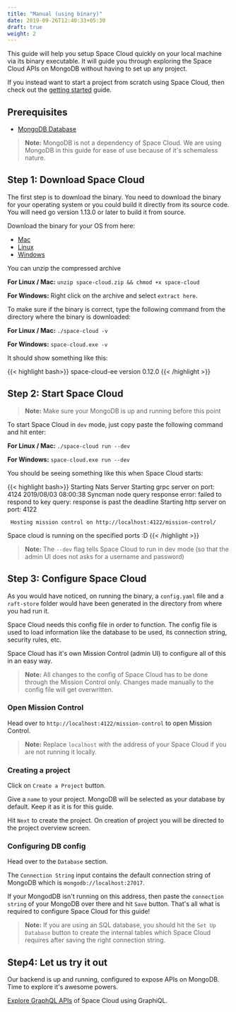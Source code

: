 ```yaml
---
title: "Manual (using binary)"
date: 2019-09-26T12:40:33+05:30
draft: true
weight: 2
---
```


This guide will help you setup Space Cloud quickly on your local machine via its binary executable. It will guide you through exploring the Space Cloud APIs on MongoDB without having to set up any project.

If you instead want to start a project from scratch using Space Cloud, then check out the [getting started](/docs/getting-started) guide.

## Prerequisites

- [MongoDB Database](https://docs.mongodb.com/manual/installation/)

> **Note:** MongoDB is not a dependency of Space Cloud. We are using MongoDB in this guide for ease of use because of it's schemaless nature.

## Step 1: Download Space Cloud

The first step is to download the binary. You need to download the binary for your operating system or you could build it directly from its source code. You will need go version 1.13.0 or later to build it from source.

Download the binary for your OS from here:

- [Mac](https://spaceuptech.com/downloads/darwin/space-cloud.zip)
- [Linux](https://spaceuptech.com/downloads/linux/space-cloud.zip)
- [Windows](https://spaceuptech.com/downloads/windows/space-cloud.zip)

You can unzip the compressed archive

**For Linux / Mac:** `unzip space-cloud.zip && chmod +x space-cloud`

**For Windows:** Right click on the archive and select `extract here`.

To make sure if the binary is correct, type the following command from the directory where the binary is downloaded:

**For Linux / Mac:** `./space-cloud -v`

**For Windows:** `space-cloud.exe -v`

It should show something like this:

{{< highlight bash>}}
space-cloud-ee version 0.12.0
{{< /highlight >}}

## Step 2: Start Space Cloud

> **Note:** Make sure your MongoDB is up and running before this point

To start Space Cloud in `dev` mode, just copy paste the following command and hit enter:

**For Linux / Mac:** `./space-cloud run --dev`

**For Windows:** `space-cloud.exe run --dev`

You should be seeing something like this when Space Cloud starts:

{{< highlight bash>}}
Starting Nats Server
Starting grpc server on port: 4124
2019/08/03 08:00:38 Syncman node query response error: failed to respond to key query: response is past the deadline
Starting http server on port: 4122

	 Hosting mission control on http://localhost:4122/mission-control/

Space cloud is running on the specified ports :D
{{< /highlight >}}

> **Note:** The `--dev` flag tells Space Cloud to run in dev mode (so that the admin UI does not asks for a username and password)

## Step 3: Configure Space Cloud

As you would have noticed, on running the binary, a `config.yaml` file and a `raft-store` folder would have been generated in the directory from where you had run it.

Space Cloud needs this config file in order to function. The config file is used to load information like the database to be used, its connection string, security rules, etc. 

Space Cloud has it's own Mission Control (admin UI) to configure all of this in an easy way. 

> **Note:** All changes to the config of Space Cloud has to be done through the Mission Control only. Changes made manually to the config file will get overwritten. 


### Open Mission Control

Head over to `http://localhost:4122/mission-control` to open Mission Control.

> **Note:** Replace `localhost` with the address of your Space Cloud if you are not running it locally. 

### Creating a project

Click on `Create a Project` button. 

Give a `name` to your project. MongoDB will be selected as your database by default. Keep it as it is for this guide.

Hit `Next` to create the project. On creation of project you will be directed to the project overview screen. 

### Configuring DB config

Head over to the `Database` section.

The `Connection String` input contains the default connection string of MongoDB which is `mongodb://localhost:27017`.

If your MongodDB isn't running on this address, then paste the `connection string` of your MongoDB over there and hit `Save` button. That's all what is required to configure Space Cloud for this guide!

> **Note:** If you are using an SQL database, you should hit the `Set Up Database` button to create the internal tables which Space Cloud requires after saving the right connection string.

## Step4: Let us try it out 

Our backend is up and running, configured to expose APIs on MongoDB. Time to explore it's awesome powers. 

[Explore GraphQL APIs](/getting-started/quick-start/explore-graphql) of Space Cloud using GraphiQL.